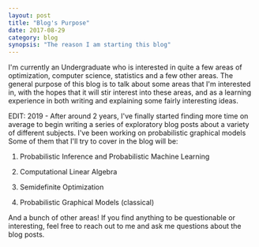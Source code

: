 ```yaml
---
layout: post
title: "Blog's Purpose"
date: 2017-08-29
category: blog
synopsis: "The reason I am starting this blog"
---
```


I'm currently an Undergraduate who is interested in quite a few areas of optimization, computer science, statistics and a few other areas. The general purpose of this blog is to talk about some areas that I'm interested in, with the hopes that it will stir interest into these areas, and as a learning experience in both writing and explaining some fairly interesting ideas.

EDIT: 2019 - After around 2 years, I've finally started finding more time on average to begin writing a series of exploratory blog posts about a variety of different subjects. I've been working on probabilistic graphical models Some of them that I'll try to cover in the blog will be:

1. Probabilistic Inference and Probabilistic Machine Learning

2. Computational Linear Algebra

3. Semidefinite Optimization

4. Probabilistic Graphical Models (classical)

And a bunch of other areas! If you find anything to be questionable or interesting, feel free to reach out to me and ask me questions about the blog posts.
